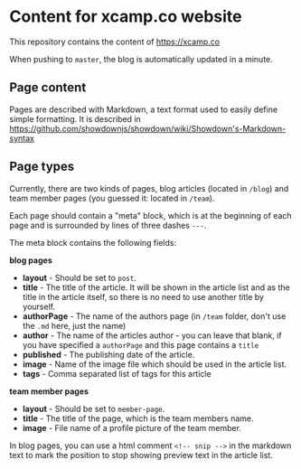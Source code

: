 # Content for xcamp.co website

This repository contains the content of https://xcamp.co

When pushing to `master`, the blog is automatically updated in a minute.

## Page content

Pages are described with Markdown, a text format used to easily define simple formatting.
It is described in https://github.com/showdownjs/showdown/wiki/Showdown's-Markdown-syntax

## Page types

Currently, there are two kinds of pages, blog articles (located in `/blog`) and team member pages (you guessed it:
 located in `/team`).

Each page should contain a "meta" block, which is at the beginning of each page and is surrounded by lines of three
dashes `---`.

The meta block contains the following fields:

**blog pages**
- **layout** - Should be set to `post`.
- **title** - The title of the article. It will be shown in the article list and as the title in the article itself, so
  there is no need to use another title by yourself.
- **authorPage** - The name of the authors page (in `/team` folder, don't use the `.md` here, just the name)
- **author** - The name of the articles author - you can leave that blank, if you have specified a `authorPage` and this
  page contains a `title` 
- **published** - The publishing date of the article.
- **image** - Name of the image file which should be used in the article list.
- **tags** - Comma separated list of tags for this article

**team member pages**
- **layout** - Should be set to `member-page`.
- **title** - The title of the page, which is the team members name.
- **image** - File name of a profile picture of the team member.


In blog pages, you can use a html comment `<!-- snip -->` in the markdown text to mark the position to stop showing
preview text in the article list.
